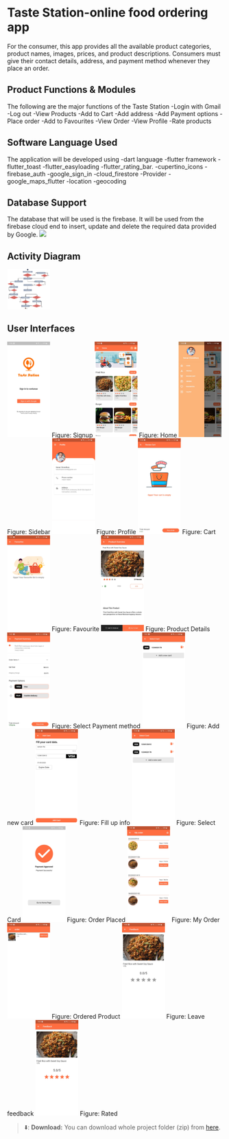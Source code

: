 # Taste Station-online food ordering app
For the consumer, this app provides all the available product categories, product names, images, prices, and product descriptions. Consumers must give their contact details, address, and payment method whenever they place an order.

## Product Functions & Modules 
The following are the major functions of the Taste Station 
-Login with Gmail
-Log out
-View Products
-Add to Cart
-Add address
-Add Payment options
-Place order
-Add to Favourites
-View Order 
-View Profile
-Rate products

## Software Language Used
The application will be developed using
-dart language
-flutter framework
-flutter_toast
-flutter_easyloading
-flutter_rating_bar.
-cupertino_icons
-firebase_auth
-google_sign_in
-cloud_firestore
-Provider
-google_maps_flutter
-location
-geocoding


## Database Support
The database that will be used is the firebase. It will be used from the firebase cloud end to insert, update and delete the required data provided by Google.
<img src="https://github.com/SaruarChy/Taste-Station-online-food-ordering-app/blob/master/screenshots/database%20design.jpg" width="100">

## Activity Diagram
<img src="https://github.com/SaruarChy/Taste-Station-online-food-ordering-app/blob/master/screenshots/Activity%20Diagram.jpg" width="100">

## User Interfaces
<img src="https://github.com/SaruarChy/Taste-Station-online-food-ordering-app/blob/master/screenshots/signup.jpg" width="100">
Figure: Signup 

<img src="https://github.com/SaruarChy/Taste-Station-online-food-ordering-app/blob/master/screenshots/home.jpg" width="100">
Figure: Home

<img src="https://github.com/SaruarChy/Taste-Station-online-food-ordering-app/blob/master/screenshots/sidebar.jpg" width="100">
Figure: Sidebar

<img src="https://github.com/SaruarChy/Taste-Station-online-food-ordering-app/blob/master/screenshots/profile.jpg" width="100">
Figure: Profile

<img src="https://github.com/SaruarChy/Taste-Station-online-food-ordering-app/blob/master/screenshots/cart.jpg" width="100">
Figure: Cart

<img src="https://github.com/SaruarChy/Taste-Station-online-food-ordering-app/blob/master/screenshots/favourite.jpg" width="100">
Figure: Favourite

<img src="https://github.com/SaruarChy/Taste-Station-online-food-ordering-app/blob/master/screenshots/product%20details.jpg" width="100">
Figure: Product Details

<img src="https://github.com/SaruarChy/Taste-Station-online-food-ordering-app/blob/master/screenshots/add%20payment%20opt.jpg" width="100">
Figure: Select Payment method

<img src="https://github.com/SaruarChy/Taste-Station-online-food-ordering-app/blob/master/screenshots/add%20card.jpg" width="100">
Figure: Add new card

<img src="https://github.com/SaruarChy/Taste-Station-online-food-ordering-app/blob/master/screenshots/fill%20up%20info.jpg" width="100">
Figure: Fill up info

<img src="https://github.com/SaruarChy/Taste-Station-online-food-ordering-app/blob/master/screenshots/select%20card.jpg" width="100">
Figure: Select Card

<img src="https://github.com/SaruarChy/Taste-Station-online-food-ordering-app/blob/master/screenshots/order%20placed.jpg" width="100">
Figure: Order Placed

<img src="https://github.com/SaruarChy/Taste-Station-online-food-ordering-app/blob/master/screenshots/Order%20history.jpg" width="100">
Figure: My Order

<img src="https://github.com/SaruarChy/Taste-Station-online-food-ordering-app/blob/master/screenshots/ordered%20product.jpg" width="100">
Figure: Ordered Product

<img src="https://github.com/SaruarChy/Taste-Station-online-food-ordering-app/blob/master/screenshots/leave%20feedback.jpg" width="100">
Figure: Leave feedback

<img src="https://github.com/SaruarChy/Taste-Station-online-food-ordering-app/blob/master/screenshots/rated.jpg" width="100">
Figure: Rated

> ⬇️: **Download:** You can download whole project folder (zip) from [here](https://github.com/SaruarChy/Taste-Station-online-food-ordering-app/archive/refs/heads/master.zip).
